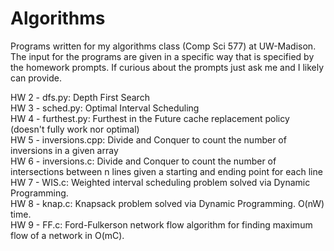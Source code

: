 # Algorithms
Programs written for my algorithms class (Comp Sci 577) at UW-Madison.  The input for the programs are given in a specific way that is specified by the homework prompts.  If curious about the prompts just ask me and I likely can provide. 

HW 2 - dfs.py: Depth First Search <br/>
HW 3 - sched.py: Optimal Interval Scheduling <br/>
HW 4 - furthest.py: Furthest in the Future cache replacement policy (doesn't fully work nor optimal) <br/>
HW 5 - inversions.cpp: Divide and Conquer to count the number of inversions in a given array <br/>
HW 6 - inversions.c: Divide and Conquer to count the number of intersections between n lines given a starting and ending point for each line <br/>
HW 7 - WIS.c: Weighted interval scheduling problem solved via Dynamic Programming. <br/>
HW 8 - knap.c: Knapsack problem solved via Dynamic Programming.  O(nW) time. <br/>
HW 9 - FF.c: Ford-Fulkerson network flow algorithm for finding maximum flow of a network in O(mC). <br/>
